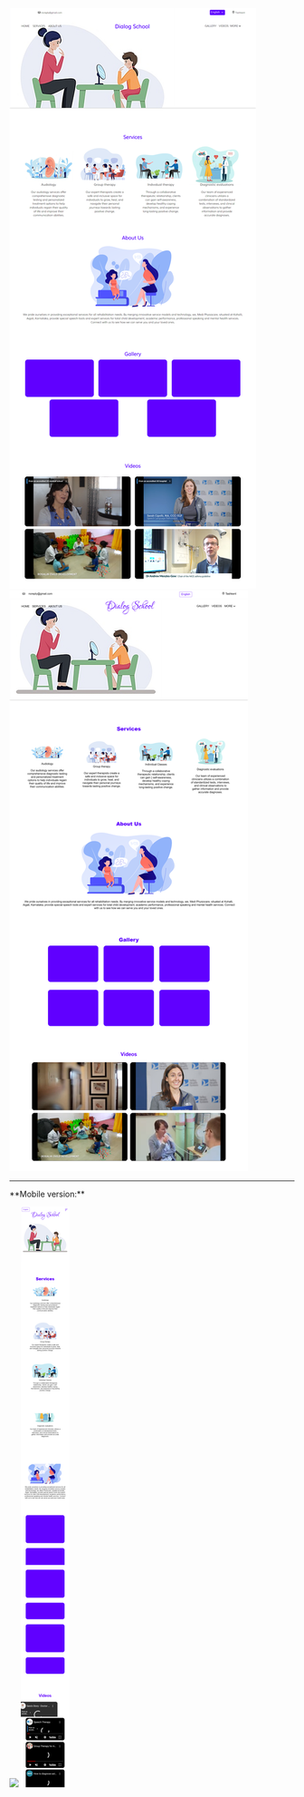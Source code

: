 ![](./screenshot.png?raw=true)
![](./screen.png?raw=true)

<hr />
**Mobile version:**

![](./m-screenshot.png?raw=true)
![](./m-screen.png?raw=true)
